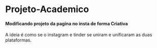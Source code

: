 # Projeto-Academico

#### Modificando projeto da pagina no insta de forma Criativa

A ideia é como se o instagram e tinder se uniram e unificaram as duas plataformas.